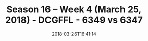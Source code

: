 ---
title: Season 16 – Week 4 (March 25, 2018) - DCGFFL - 6349 vs 6347
teams_score:
- team: 6349
  score: 26
- team: 6347
  score: 7
mvp: Mark Hofberg, Ethan Gramstad
game-ball: Jared M, Tony Smith
season: 16
week: 4
date: '2018-03-26T16:41:14'
pageid: season-16-week-4-march-25-2018-6349-vs-6347
---